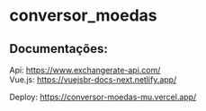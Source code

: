 # conversor_moedas

## Documentações:
Api: https://www.exchangerate-api.com/ <br>
Vue.js: https://vuejsbr-docs-next.netlify.app/

Deploy: https://conversor-moedas-mu.vercel.app/

